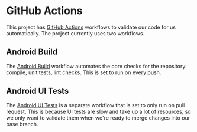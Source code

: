 # GitHub Actions

This project has [GitHub Actions](https://github.com/features/actions) workflows to validate our code for us automatically. The project currently uses two workflows. 

## Android Build

The [Android Build](/.github/workflows/android_build.yml) workflow automates the core checks for the repository: compile, unit tests, lint checks. This is set to run on every push. 

## Android UI Tests

The [Android UI Tests](/.github/workflows/test_coverage_report.yml) is a separate workflow that is set to only run on pull request. This is because UI tests are slow and take up a lot of resources, so we only want to validate them when we're ready to merge changes into our base branch. 

